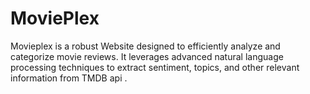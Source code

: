 # MoviePlex
Movieplex is a robust Website designed to efficiently analyze and categorize movie reviews. It leverages advanced natural language processing techniques to extract sentiment, topics, and other relevant information from TMDB api .
